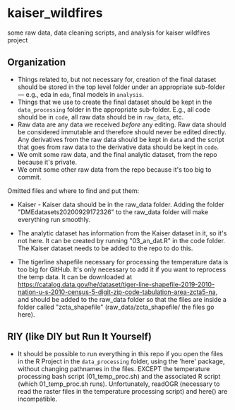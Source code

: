 # kaiser_wildfires
 some raw data, data cleaning scripts, and analysis for kaiser wildfires project

## Organization

- Things related to, but not necessary for, creation of the final dataset should be stored in the top level folder under an appropriate sub-folder — e.g., eda in `eda`, final models in `analysis`.
- Things that we use to create the final dataset should be kept in the `data_processing` folder in the appropriate sub-folder. E.g., all code should be in `code`, all raw data should be in `raw_data`, etc.
- Raw data are any data we received *before* any editing. Raw data should be considered immutable and therefore should never be edited directly. Any derivatives from the raw data should be kept in `data` and the script that goes from raw data to the derivative data should be kept in `code`.
- We omit some raw data, and the final analytic dataset, from the repo because it's private.
- We omit some other raw data from the repo because it's too big to commit.

Omitted files and where to find and put them:

- Kaiser - Kaiser data should be in the raw_data folder. Adding the folder "DMEdatasets20200929172326" to the raw_data folder will make everything run smoothly.

- The analytic dataset has information from the Kaiser dataset in it, so it's not here. It can be created by running "03_an_dat.R" in the code folder. The Kaiser dataset needs to be added to the repo to do this.

- The tigerline shapefile necessary for processing the temperature data is too big for GitHub. It's only necessary to add it if you want to reprocess the temp data. It can be downloaded at https://catalog.data.gov/he/dataset/tiger-line-shapefile-2019-2010-nation-u-s-2010-census-5-digit-zip-code-tabulation-area-zcta5-na, and should be added to the raw_data folder so that the files are inside a folder called "zcta_shapefile" (raw_data/zcta_shapefile/ the files go here). 


## RIY (like DIY but Run It Yourself)
- It should be possible to run everything in this repo if you open the files in the R Project in the `data_processing` folder, using the 'here' package, without changing pathnames in the files. EXCEPT the temperature processing bash script (01_temp_proc.sh) and the associated R script (which 01_temp_proc.sh runs). Unfortunately, readOGR (necessary to read the raster files in the temperature processing script) and here() are incompatible. 
